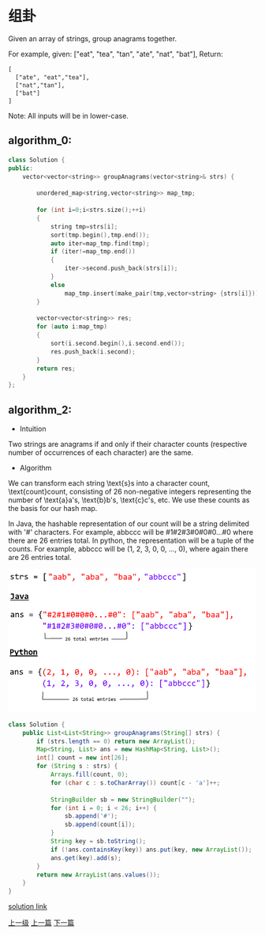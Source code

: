 # 组卦

Given an array of strings, group anagrams together.

For example, given: ["eat", "tea", "tan", "ate", "nat", "bat"],
Return:

```
[
  ["ate", "eat","tea"],
  ["nat","tan"],
  ["bat"]
]
```
Note: All inputs will be in lower-case.


## algorithm_0:
```c++
class Solution {
public:
    vector<vector<string>> groupAnagrams(vector<string>& strs) {

        unordered_map<string,vector<string>> map_tmp;

        for (int i=0;i<strs.size();++i)
        {
            string tmp=strs[i];
            sort(tmp.begin(),tmp.end());
            auto iter=map_tmp.find(tmp);
            if (iter!=map_tmp.end())
            {
                iter->second.push_back(strs[i]);
            }
            else
                map_tmp.insert(make_pair(tmp,vector<string> {strs[i]}));
        }

        vector<vector<string>> res;
        for (auto i:map_tmp)
        {
            sort(i.second.begin(),i.second.end());
            res.push_back(i.second);
        }
        return res;
    }
};
```

## algorithm_2:

* Intuition

Two strings are anagrams if and only if their character counts (respective number of occurrences of each character) are the same.

* Algorithm

We can transform each string \text{s}s into a character count, \text{count}count, consisting of 26 non-negative integers representing the number of \text{a}a's, \text{b}b's, \text{c}c's, etc. We use these counts as the basis for our hash map.

In Java, the hashable representation of our count will be a string delimited with '#' characters. For example, abbccc will be #1#2#3#0#0#0...#0 where there are 26 entries total. In python, the representation will be a tuple of the counts. For example, abbccc will be (1, 2, 3, 0, 0, ..., 0), where again there are 26 entries total.

![](../images/Group_Anagrams_201710121322_1.png)

```java
class Solution {
    public List<List<String>> groupAnagrams(String[] strs) {
        if (strs.length == 0) return new ArrayList();
        Map<String, List> ans = new HashMap<String, List>();
        int[] count = new int[26];
        for (String s : strs) {
            Arrays.fill(count, 0);
            for (char c : s.toCharArray()) count[c - 'a']++;

            StringBuilder sb = new StringBuilder("");
            for (int i = 0; i < 26; i++) {
                sb.append('#');
                sb.append(count[i]);
            }
            String key = sb.toString();
            if (!ans.containsKey(key)) ans.put(key, new ArrayList());
            ans.get(key).add(s);
        }
        return new ArrayList(ans.values());
    }
}
```

[solution link](https://leetcode.com/problems/group-anagrams/solution/)


[上一级](base.md)
[上一篇](Combination_Sum_II.md)
[下一篇](Jump_Game.md)

